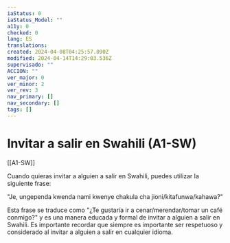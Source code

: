```yaml
---
iaStatus: 0
iaStatus_Model: ""
a11y: 0
checked: 0
lang: ES
translations: 
created: 2024-04-08T04:25:57.090Z
modified: 2024-04-14T14:29:03.536Z
supervisado: ""
ACCION: ""
ver_major: 0
ver_minor: 2
ver_rev: 3
nav_primary: []
nav_secondary: []
tags: []
---
```

# Invitar a salir en Swahili (A1-SW)

[[A1-SW]]

Cuando quieras invitar a alguien a salir en Swahili, puedes utilizar la siguiente frase:

"Je, ungependa kwenda nami kwenye chakula cha jioni/kitafunwa/kahawa?"

Esta frase se traduce como "¿Te gustaría ir a cenar/merendar/tomar un café conmigo?" y es una manera educada y formal de invitar a alguien a salir en Swahili. Es importante recordar que siempre es importante ser respetuoso y considerado al invitar a alguien a salir en cualquier idioma.
